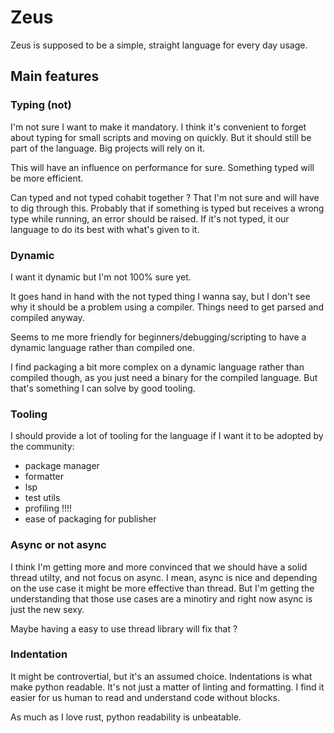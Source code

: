 # Zeus

Zeus is supposed to be a simple, straight language for every day usage.

## Main features

### Typing (not)

I'm not sure I want to make it mandatory. I think it's convenient to forget about typing for small scripts and moving on quickly.
But it should still be part of the language. Big projects will rely on it. 

This will have an influence on performance for sure. Something typed will be more efficient. 

Can typed and not typed cohabit together ? That I'm not sure and will have to dig through this.
Probably that if something is typed but receives a wrong type while running, an error should be raised. If it's not typed, it our language
to do its best with what's given to it.

### Dynamic

I want it dynamic but I'm not 100% sure yet.

It goes hand in hand with the not typed thing I wanna say, but I don't see why it should be a problem using a compiler.
Things need to get parsed and compiled anyway.

Seems to me more friendly for beginners/debugging/scripting to have a dynamic language rather than compiled one.

I find packaging a bit more complex on a dynamic language rather than compiled though, as you just need a binary for the compiled language.
But that's something I can solve by good tooling.

### Tooling

I should provide a lot of tooling for the language if I want it to be adopted by the community:
- package manager
- formatter
- lsp
- test utils
- profiling !!!!
- ease of packaging for publisher

### Async or not async

I think I'm getting more and more convinced that we should have a solid thread utilty, and not focus on async.
I mean, async is nice and depending on the use case it might be more effective than thread. But I'm getting the 
understanding that those use cases are a minotiry and right now async is just the new sexy.

Maybe having a easy to use thread library will fix that ?

### Indentation

It might be controvertial, but it's an assumed choice. Indentations is what make python readable.
It's not just a matter of linting and formatting. I find it easier for us human to read and understand
code without blocks.

As much as I love rust, python readability is unbeatable.

